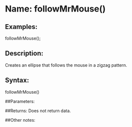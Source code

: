 # Name: followMrMouse()

## Examples:
followMrMouse();

## Description:
Creates an ellipse that follows the mouse in a zigzag pattern.

## Syntax:
followMrMouse()

##Parameters: 


##Returns:
Does not return data.

##Other notes:
